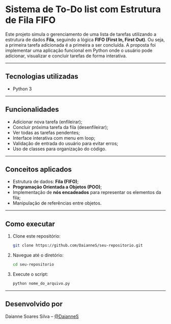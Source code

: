 # Sistema de To-Do list com Estrutura de Fila FIFO

Este projeto simula o gerenciamento de uma lista de tarefas utilizando a estrutura de dados **Fila**, seguindo a lógica **FIFO (First In, First Out)**. Ou seja, a primeira tarefa adicionada é a primeira a ser concluída. A proposta foi implementar uma aplicação funcional em Python onde o usuário pode adicionar, visualizar e concluir tarefas de forma interativa.

---

## Tecnologias utilizadas
* Python 3

---

## Funcionalidades
* Adicionar nova tarefa (enfileirar);
* Concluir próxima tarefa da fila (desenfileirar);
* Ver todas as tarefas pendentes;
* Interface interativa com menu em loop;
* Validação de entrada do usuário para evitar erros;
* Uso de classes para organização do código.

---

## Conceitos aplicados
* Estrutura de dados: **Fila (FIFO)**;
* **Programação Orientada a Objetos (POO)**;
* Implementação de **nós encadeados** para representar os elementos da fila;
* Manipulação de referências entre objetos.

---

## Como executar

1. Clone este repositório:
   ```bash
   git clone https://github.com/DaianneS/seu-repositorio.git
   ```

2. Navegue até o diretório:
   ```bash
   cd seu-repositorio
   ```

3. Execute o script:
   ```bash
   python nome_do_arquivo.py
   ```

---

## Desenvolvido por

Daianne Soares Silva – [@DaianneS](https://github.com/DaianneS)
